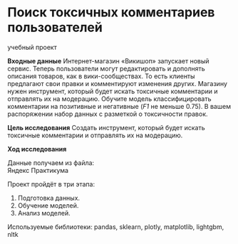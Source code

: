 # Поиск токсичных комментариев пользователей
учебный проект

**Входные данные** Интернет-магазин «Викишоп» запускает новый сервис. Теперь пользователи могут редактировать и дополнять описания товаров, как в вики-сообществах. То есть клиенты предлагают свои правки и комментируют изменения других. Магазину нужен инструмент, который будет искать токсичные комментарии и отправлять их на модерацию. 
Обучите модель классифицировать комментарии на позитивные и негативные (*F1* не меньше 0.75). В вашем распоряжении набор данных с разметкой о токсичности правок.

**Цель исследования** Создать инструмент, который будет искать токсичные комментарии и отправлять их на модерацию. 


**Ход исследования**


Данные получаем из файла:  
Яндекс Практикума


Проект пройдёт в три этапа:
1. Подготовка данных.
2. Обучение моделей.
3. Анализ моделей.

Используемые библиотеки: pandas, sklearn, plotly, matplotlib, lightgbm, nltk
